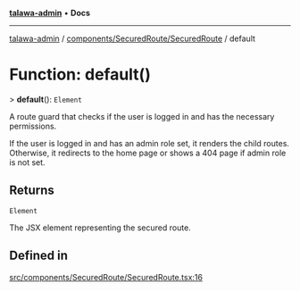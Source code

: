 [**talawa-admin**](../../../../README.md) • **Docs**

***

[talawa-admin](../../../../modules.md) / [components/SecuredRoute/SecuredRoute](../README.md) / default

# Function: default()

\> **default**(): `Element`

A route guard that checks if the user is logged in and has the necessary permissions.

If the user is logged in and has an admin role set, it renders the child routes.
Otherwise, it redirects to the home page or shows a 404 page if admin role is not set.

## Returns

`Element`

The JSX element representing the secured route.

## Defined in

[src/components/SecuredRoute/SecuredRoute.tsx:16](https://github.com/PalisadoesFoundation/talawa-admin/blob/b465221425f3dcc638f77fbf5f1ccedb8e0dd082/src/components/SecuredRoute/SecuredRoute.tsx#L16)
